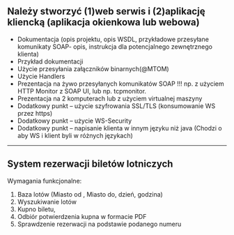 ## Należy stworzyć (1)web serwis i (2)aplikację kliencką (aplikacja okienkowa lub webowa)
- Dokumentacja (opis projektu, opis WSDL, przykładowe przesyłane komunikaty SOAP- opis, instrukcja dla potencjalnego zewnętrznego klienta)
- Przykład dokumentacji
- Użycie przesyłania załączników binarnych(@MTOM)
- Użycie Handlers
- Prezentacja na żywo przesyłanych komunikatów SOAP !!! np. z użyciem HTTP Monitor z SOAP UI, lub np. tcpmonitor.
- Prezentacja na 2 komputerach lub z użyciem virtualnej maszyny
- Dodatkowy punkt – użycie szyfrowania SSL/TLS (konsumowanie WS przez https)
- Dodatkowy punkt – użycie WS-Security
- Dodatkowy punkt – napisanie klienta w innym języku niż java (Chodzi o aby WS i klient byli w różnych językach)

---

## System rezerwacji biletów lotniczych
Wymagania funkcjonalne:
1. Baza lotów (Miasto od , Miasto do, dzień, godzina)
2. Wyszukiwanie lotów
3. Kupno biletu,
4. Odbiór potwierdzenia kupna w formacie PDF
5. Sprawdzenie rezerwacji na podstawie podanego numeru
